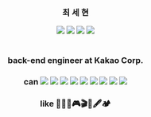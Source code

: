 <div align="center">
  
### 최 세 현
<a href="mailto:worldbright0@gmail.com"><img src="https://img.shields.io/badge/-worldbright0%40gmail.com-red?style=flat&logo=gmail&logoColor=white"></a>
<a href="http://blog.naver.com/chltpgus11"><img src="https://img.shields.io/badge/-naver blog-brightgreen?logo=LiveChat&logoColor=white"></a>
<a href="https://worldbright.github.io/"><img src="https://img.shields.io/badge/-github blog-orange?logo=LiveChat&logoColor=white"></a>
<a href="https://www.acmicpc.net/user/worldbright"><img src="https://img.shields.io/badge//%3C%3E-baekjoon-blue?labelColor=blue"></a>
<br><br>

### back-end engineer at Kakao Corp.
### can <img src="https://img.shields.io/badge/-C-informational?logo=C"> <img src="https://img.shields.io/badge/-C++-informational?logo=C%2B%2B"> <img src="https://img.shields.io/badge/-Python-9cf?logo=python"> <img src="https://img.shields.io/badge/-PyTorch-white?logo=pytorch"> <img src="https://img.shields.io/badge/-Java-orange?logo=Java"> <img src="https://img.shields.io/badge/-Spring-green?logo=spring"> <img src="https://img.shields.io/badge/-Spring Boot-green?logo=springboot"> <img src="https://img.shields.io/badge/-HTML5-white?logo=html5"> <img src="https://img.shields.io/badge/-JavaScript-yellow?logo=javascript">  
### like 🎹🎸🎤🎮🎬🎨🖋🏕

</div>
